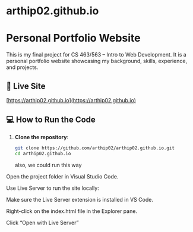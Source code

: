 # arthip02.github.io

# Personal Portfolio Website

This is my final project for CS 463/563 – Intro to Web Development. It is a personal portfolio website showcasing my background, skills, experience, and projects.

## 🔗 Live Site

[https://arthip02.github.io](https://arthip02.github.io)

## 💻 How to Run the Code

1. **Clone the repository**:
   ```bash
   git clone https://github.com/arthip02/arthip02.github.io.git
   cd arthip02.github.io
   ```
   also, we could run this way

Open the project folder in Visual Studio Code.

Use Live Server to run the site locally:

Make sure the Live Server extension is installed in VS Code.

Right-click on the index.html file in the Explorer pane.

Click “Open with Live Server”
